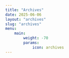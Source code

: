 ```yaml
---
title: "Archives"
date: 2025-06-06
layout: "archives"
slug: "archives"
menu:
    main:
        weight: -70
        params: 
            icon: archives
---
```

